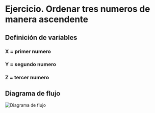 # Ejercicio. Ordenar tres numeros de manera ascendente

## Definición de variables

### X = primer numero
### Y = segundo numero
### Z = tercer numero

## Diagrama de flujo

![Diagrama de flujo](ascendente.png "Diagrama de flujo")